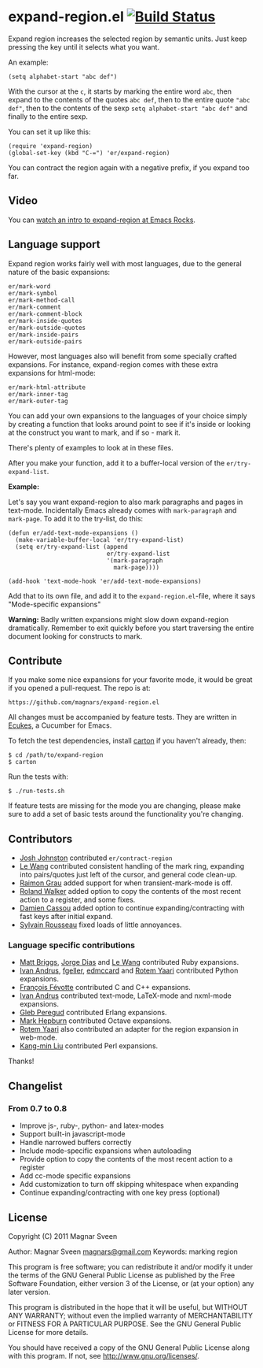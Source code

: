 # expand-region.el [![Build Status](https://secure.travis-ci.org/magnars/expand-region.el.png)](http://travis-ci.org/magnars/expand-region.el)

Expand region increases the selected region by semantic units. Just keep
pressing the key until it selects what you want.

An example:

    (setq alphabet-start "abc def")

With the cursor at the `c`, it starts by marking the entire word `abc`, then
expand to the contents of the quotes `abc def`, then to the entire quote
`"abc def"`, then to the contents of the sexp `setq alphabet-start "abc def"`
and finally to the entire sexp.

You can set it up like this:

    (require 'expand-region)
    (global-set-key (kbd "C-=") 'er/expand-region)

You can contract the region again with a negative prefix, if you expand too far.

## Video

You can [watch an intro to expand-region at Emacs Rocks](http://emacsrocks.com/e09.html).

## Language support

Expand region works fairly well with most languages, due to the general
nature of the basic expansions:

    er/mark-word
    er/mark-symbol
    er/mark-method-call
    er/mark-comment
    er/mark-comment-block
    er/mark-inside-quotes
    er/mark-outside-quotes
    er/mark-inside-pairs
    er/mark-outside-pairs

However, most languages also will benefit from some specially crafted
expansions. For instance, expand-region comes with these extra expansions for
html-mode:

    er/mark-html-attribute
    er/mark-inner-tag
    er/mark-outer-tag

You can add your own expansions to the languages of your choice simply by
creating a function that looks around point to see if it's inside or looking
at the construct you want to mark, and if so - mark it.

There's plenty of examples to look at in these files.

After you make your function, add it to a buffer-local version of
the `er/try-expand-list`.

**Example:**

Let's say you want expand-region to also mark paragraphs and pages in
text-mode. Incidentally Emacs already comes with `mark-paragraph` and
`mark-page`. To add it to the try-list, do this:

    (defun er/add-text-mode-expansions ()
      (make-variable-buffer-local 'er/try-expand-list)
      (setq er/try-expand-list (append
                                er/try-expand-list
                                '(mark-paragraph
                                  mark-page))))

    (add-hook 'text-mode-hook 'er/add-text-mode-expansions)

Add that to its own file, and add it to the `expand-region.el`-file,
where it says "Mode-specific expansions"

**Warning:** Badly written expansions might slow down expand-region
dramatically. Remember to exit quickly before you start traversing
the entire document looking for constructs to mark.

## Contribute

If you make some nice expansions for your favorite mode, it would be
great if you opened a pull-request. The repo is at:

    https://github.com/magnars/expand-region.el

All changes must be accompanied by feature tests.
They are written in [Ecukes](http://ecukes.info), a Cucumber for Emacs.

To fetch the test dependencies, install
[carton](https://github.com/rejeep/carton) if you haven't already,
then:

    $ cd /path/to/expand-region
    $ carton

Run the tests with:

    $ ./run-tests.sh

If feature tests are missing for the mode you are changing, please make
sure to add a set of basic tests around the functionality you're changing.

## Contributors

* [Josh Johnston](https://github.com/joshwnj) contributed `er/contract-region`
* [Le Wang](https://github.com/lewang) contributed consistent handling of the mark ring, expanding into pairs/quotes just left of the cursor, and general code clean-up.
* [Raimon Grau](https://github.com/kidd) added support for when transient-mark-mode is off.
* [Roland Walker](https://github.com/rolandwalker) added option to copy the contents of the most recent action to a register, and some fixes.
* [Damien Cassou](https://github.com/DamienCassou) added option to continue expanding/contracting with fast keys after initial expand.
* [Sylvain Rousseau](https://github.com/thisirs) fixed loads of little annoyances.

### Language specific contributions

* [Matt Briggs](https://github.com/mbriggs), [Jorge Dias](https://github.com/diasjorge) and [Le Wang](https://github.com/lewang) contributed Ruby expansions.
* [Ivan Andrus](https://github.com/gvol), [fgeller](https://github.com/fgeller), [edmccard](https://github.com/edmccard) and [Rotem Yaari](https://github.com/vmalloc) contributed Python expansions.
* [François Févotte](https://github.com/ffevotte) contributed C and C++ expansions.
* [Ivan Andrus](https://github.com/gvol) contributed text-mode, LaTeX-mode and nxml-mode expansions.
* [Gleb Peregud](https://github.com/gleber) contributed Erlang expansions.
* [Mark Hepburn](https://github.com/markhepburn) contributed Octave expansions.
* [Rotem Yaari](https://github.com/vmalloc) also contributed an adapter for the region expansion in web-mode.
* [Kang-min Liu](https://github.com/gugod) contributed Perl expansions.

Thanks!

## Changelist

### From 0.7 to 0.8

* Improve js-, ruby-, python- and latex-modes
* Support built-in javascript-mode
* Handle narrowed buffers correctly
* Include mode-specific expansions when autoloading
* Provide option to copy the contents of the most recent action to a register
* Add cc-mode specific expansions
* Add customization to turn off skipping whitespace when expanding
* Continue expanding/contracting with one key press (optional)

## License

Copyright (C) 2011 Magnar Sveen

Author: Magnar Sveen <magnars@gmail.com>
Keywords: marking region

This program is free software; you can redistribute it and/or modify
it under the terms of the GNU General Public License as published by
the Free Software Foundation, either version 3 of the License, or
(at your option) any later version.

This program is distributed in the hope that it will be useful,
but WITHOUT ANY WARRANTY; without even the implied warranty of
MERCHANTABILITY or FITNESS FOR A PARTICULAR PURPOSE.  See the
GNU General Public License for more details.

You should have received a copy of the GNU General Public License
along with this program.  If not, see <http://www.gnu.org/licenses/>.
